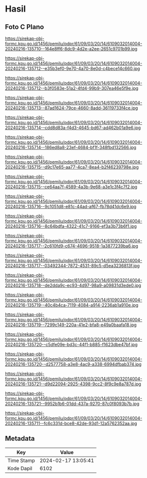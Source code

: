 # Hasil

## Foto C Plano

https://sirekap-obj-formc.kpu.go.id/1456/pemilu/pdpr/61/09/03/20/14/6109032014004-20240216-135710--164e8ff6-8dc9-4d2e-a2ee-2651c9701b99.jpg

https://sirekap-obj-formc.kpu.go.id/1456/pemilu/pdpr/61/09/03/20/14/6109032014004-20240216-135712--e35b3ef0-9e70-4a70-8e0d-c4bece14c660.jpg

https://sirekap-obj-formc.kpu.go.id/1456/pemilu/pdpr/61/09/03/20/14/6109032014004-20240216-135712--b3f0583e-51a2-4fd4-99b9-307ea46e5f9e.jpg

https://sirekap-obj-formc.kpu.go.id/1456/pemilu/pdpr/61/09/03/20/14/6109032014004-20240216-135713--87ad1624-79ce-4660-8add-36119733f4ce.jpg

https://sirekap-obj-formc.kpu.go.id/1456/pemilu/pdpr/61/09/03/20/14/6109032014004-20240216-135714--cdd8d83a-f4d3-4645-bd67-ad462b01a9e6.jpg

https://sirekap-obj-formc.kpu.go.id/1456/pemilu/pdpr/61/09/03/20/14/6109032014004-20240216-135714--186ed8a8-23ef-4684-bf1f-348fbd132566.jpg

https://sirekap-obj-formc.kpu.go.id/1456/pemilu/pdpr/61/09/03/20/14/6109032014004-20240216-135715--d9c17e65-aa77-4ca7-8ea4-b2f46239798e.jpg

https://sirekap-obj-formc.kpu.go.id/1456/pemilu/pdpr/61/09/03/20/14/6109032014004-20240216-135715--ce64aa7f-4589-4a3b-9e68-a3e1c3f4c7f2.jpg

https://sirekap-obj-formc.kpu.go.id/1456/pemilu/pdpr/61/09/03/20/14/6109032014004-20240216-135716--9c1051d8-e81c-44ad-af67-fb78d41dc6e9.jpg

https://sirekap-obj-formc.kpu.go.id/1456/pemilu/pdpr/61/09/03/20/14/6109032014004-20240216-135716--8c64bdfa-4322-41c7-9166-ef3a3b73b6f1.jpg

https://sirekap-obj-formc.kpu.go.id/1456/pemilu/pdpr/61/09/03/20/14/6109032014004-20240216-135717--2c610fd9-c674-4696-9518-1a3877239ba6.jpg

https://sirekap-obj-formc.kpu.go.id/1456/pemilu/pdpr/61/09/03/20/14/6109032014004-20240216-135717--03492344-7872-4531-89c5-d5ea3236813f.jpg

https://sirekap-obj-formc.kpu.go.id/1456/pemilu/pdpr/61/09/03/20/14/6109032014004-20240216-135718--de2dda9c-ec93-4d97-98a9-a09831d3ede0.jpg

https://sirekap-obj-formc.kpu.go.id/1456/pemilu/pdpr/61/09/03/20/14/6109032014004-20240216-135719--40c4b4ca-7119-4084-a914-2236ab1a910e.jpg

https://sirekap-obj-formc.kpu.go.id/1456/pemilu/pdpr/61/09/03/20/14/6109032014004-20240216-135719--7299c149-220a-41e2-bfa8-e49a0baafa18.jpg

https://sirekap-obj-formc.kpu.go.id/1456/pemilu/pdpr/61/09/03/20/14/6109032014004-20240216-135720--c5dfe09e-bd3c-44f1-b885-f1623dbe47bf.jpg

https://sirekap-obj-formc.kpu.go.id/1456/pemilu/pdpr/61/09/03/20/14/6109032014004-20240216-135720--d2577758-a3e8-4ac9-a338-6994dfbab374.jpg

https://sirekap-obj-formc.kpu.go.id/1456/pemilu/pdpr/61/09/03/20/14/6109032014004-20240216-135721--d9d22094-2925-4398-9cc2-8f9c9e8a787d.jpg

https://sirekap-obj-formc.kpu.go.id/1456/pemilu/pdpr/61/09/03/20/14/6109032014004-20240216-135721--9952b1b6-01dd-437a-9270-87c0f8093b7b.jpg

https://sirekap-obj-formc.kpu.go.id/1456/pemilu/pdpr/61/09/03/20/14/6109032014004-20240216-135711--fc6c331d-bce8-42de-93d1-12a5762352aa.jpg


## Metadata

| Key        | Value               |
| ---------- | ------------------- |
| Time Stamp | 2024-02-17 13:05:41 |
| Kode Dapil | 6102                |



